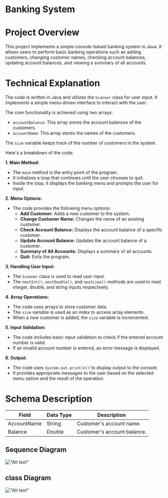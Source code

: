 <h1>Banking System</h1>

# Project Overview
This project implements a simple console-based banking system in Java. It allows users to perform basic banking operations such as adding customers, changing customer names, checking account balances, updating account balances, and viewing a summary of all accounts.

# Technical Explanation

The code is written in Java and utilizes the `Scanner` class for user input. It implements a simple menu-driven interface to interact with the user. 

The core functionality is achieved using two arrays:

- `accountBalance`: This array stores the account balances of the customers.
- `accountName`: This array stores the names of the customers.

The `size` variable keeps track of the number of customers in the system.

Here's a breakdown of the code:

**1. Main Method:**
   - The `main` method is the entry point of the program.
   - It initializes a loop that continues until the user chooses to quit.
   - Inside the loop, it displays the banking menu and prompts the user for input.

**2. Menu Options:**
   - The code provides the following menu options:
     - **Add Customer:** Adds a new customer to the system.
     - **Change Customer Name:** Changes the name of an existing customer.
     - **Check Account Balance:** Displays the account balance of a specific customer.
     - **Update Account Balance:** Updates the account balance of a customer.
     - **Summary of All Accounts:** Displays a summary of all accounts.
     - **Quit:** Exits the program.

**3. Handling User Input:**
   - The `Scanner` class is used to read user input.
   - The `nextInt()`, `nextDouble()`, and `nextLine()` methods are used to read integer, double, and string inputs respectively.

**4. Array Operations:**
   - The code uses arrays to store customer data.
   - The `size` variable is used as an index to access array elements.
   - When a new customer is added, the `size` variable is incremented.

**5. Input Validation:**
   - The code includes basic input validation to check if the entered account number is valid.
   - If an invalid account number is entered, an error message is displayed.

**6. Output:**
   - The code uses `System.out.println()` to display output to the console.
   - It provides appropriate messages to the user based on the selected menu option and the result of the operation.

# Schema Description

| Field        | Data Type | Description                |
|--------------|-----------|----------------------------|
| AccountName | String    | Customer's account name.   |
| Balance      | Double    | Customer's account balance. |
## Sequence Diagram 
 !["Alt text"]('sequenece_diagram.png') 
## class Diagram 
 !["Alt text"]('class_diagram.png') 
